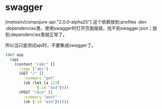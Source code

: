# swagger

[metosin/compojure-api "2.0.0-alpha25"] 这个依赖放到:profiles :dev :dependencies里，使用swagger时打开页面报错，找不到swagger.json；放到:dependencies里就正常了。

所以当只是测试api时，不要集成swagger了。

```clojure
(def app
  (api
    (context "/abc" []
      :tags ["abc"]
      (GET "/" []
        :summary "get"
        (ok (let [a 123]
              {:id "asd"})))
      (POST "/bcd" []
        :summary "post"
        (ok {:id "asd"})))))
```

